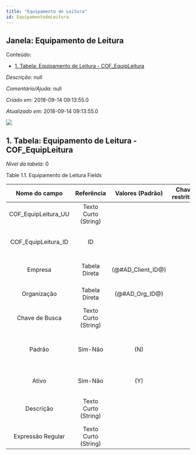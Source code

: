 ```yaml
---
title: "Equipamento de Leitura"
id: EquipamentodeLeitura
---
```

<div id="d85466e1" class="section chapter">

<div class="titlepage">

<div>

<div>

## Janela: Equipamento de Leitura

</div>

</div>

</div>

<div class="toc">

<div class="toc-title">

Conteúdo:

</div>

  - <span class="section">[1. Tabela: Equipamento de Leitura -
    COF\_EquipLeitura](#d85466e23)</span>

</div>

<span class="emphasis">*Descrição:* </span> null

<span class="emphasis">*Comentário/Ajuda:* </span>null

<span class="emphasis"> *Criado em:* </span>2018-09-14 09:13:55.0

<span class="emphasis">*Atualizado em:* </span>2018-09-14 09:13:55.0

![](/img/manual/EquipamentodeLeitura.png)

<div id="d85466e23" class="section section">

<div class="titlepage">

<div>

<div>

## 1. Tabela: Equipamento de Leitura - COF\_EquipLeitura

</div>

</div>

</div>

<span class="emphasis">*Nível da tabela:* </span>0

</div>

<div id="d85466e30" class="table">

<div class="table-title">

Table 1.1. Equipamento de Leitura
Fields

</div>

<div class="table-contents">

|     Nome do campo     |      Referência      |   Valores (Padrão)   | Chave restritiva |                Regra de validação                |                Descrição                 |                                Comentário/Ajuda                                |
| :-------------------: | :------------------: | :------------------: | :--------------: | :----------------------------------------------: | :--------------------------------------: | :----------------------------------------------------------------------------: |
| COF\_EquipLeitura\_UU | Texto Curto (String) |                      |                  |                                                  |                                          |                                                                                |
| COF\_EquipLeitura\_ID |          ID          |                      |                  |                                                  |   Primary Key : Equipamento de Leitura   |                      Primary Key : Equipamento de Leitura                      |
|        Empresa        |    Tabela Direta     | (@\#AD\_Client\_ID@) |                  |        AD\_Client.AD\_Client\_ID \< \> 0         |    (semelhante ao primeiro relatório)    |                              (ver o mesmo acima)                               |
|      Organização      |    Tabela Direta     |  (@\#AD\_Org\_ID@)   |                  | (AD\_Org.IsSummary='N' OR AD\_Org.AD\_Org\_ID=0) |    (semelhante ao primeiro relatório)    |                              (ver o mesmo acima)                               |
|    Chave de Busca     | Texto Curto (String) |                      |                  |                                                  |    (semelhante ao primeiro relatório)    |                              (ver o mesmo acima)                               |
|        Padrão         |       Sim-Não        |         (N)          |                  |                                                  |              Default value               | The Default Checkbox indicates if this record will be used as a default value. |
|         Ativo         |       Sim-Não        |         (Y)          |                  |                                                  |    (semelhante ao primeiro relatório)    |                              (ver o mesmo acima)                               |
|       Descrição       | Texto Curto (String) |                      |                  |                                                  | Optional short description of the record |                  A description is limited to 255 characters.                   |
|   Expressão Regular   | Texto Curto (String) |                      |                  |                                                  |                                          |                                                                                |

</div>

</div>

  

</div>

